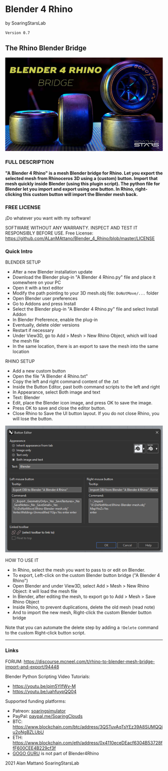 # Blender 4 Rhino
by SoaringStarsLab


```
Version 0.7
```

## The Rhino Blender Bridge


![This is an image](https://github.com/ALanMAttano/Blender_4_Rhino/blob/master/Blender4RhinoBridge1k.jpg)



### FULL DESCRIPTION

**"A Blender 4 Rhino" is a mesh Blender bridge for Rhino. Let you export the selected mesh from Rhinoceros 3D using a (custom) button. Import that mesh quickly inside Blender (using this plugin script). The python file for Blender let you import and export using one button. In Rhino, right-clicking this custom button will import the Blender mesh back.**


### FREE LICENSE

¡Do whatever you want with my software!

SOFTWARE WITHOUT ANY WARRANTY. 
INSPECT AND TEST IT RESPONSIBLY BEFORE USE.
Free License: https://github.com/ALanMAttano/Blender_4_Rhino/blob/master/LICENSE




### Quick Intro

BLENDER SETUP
* After a new Blender installation update
* Download the Blender plug-in "A Blender 4 Rhino.py" file and place it somewhere on your PC
* Open it with a text editor
* Modify the path pointing to your 3D mesh.obj file: `DoNotMove/...` folder
* Open Blender user preferences
* Go to Addons and press Install
* Select the Blender plug-in "A Blender 4 Rhino.py" file and select Install Addon
* In Blender Preference, enable the plug-in
* Eventually, delete older versions
* Restart if necessary
* Under View3D, go to Add > Mesh > New Rhino Object, which will load the mesh file
* In the same location, there is an export to save the mesh into the same location



RHINO SETUP
* Add a new custom button
* Open the file "A Blender 4 Rhino.txt"
* Copy the left and right command content of the .txt 
* Inside the Button Editor, past both command scripts to the left and right
* In Appearance, select Both image and text
* Text: Blender
* Edit, place the Blender icon image, and press OK to save the image.
* Press OK to save and close the editor button.
* Close Rhino to Save the UI button layout. If you do not close Rhino, you will lose the button.
  
![This is an image](https://github.com/ALanMAttano/Blender_4_Rhino/blob/master/RhinoButtonEditor.png)


HOW TO USE IT
* In Rhino, select the mesh you want to pass to or edit on Blender.
* To export, Left-click on the custom Blender button bridge ("A Blender 4 Rhino")
* Open Blender and under View3D, select Add > Mesh > New Rhino Object: it will load the mesh file
* In Blender, after editing the mesh, to export go to Add > Mesh > Save Rhino Object
* Inside Rhino, to prevent duplications, delete the old mesh (read note)
* And to import the new mesh, Right-click the custom Blender button bridge

Note that you can automate the delete step by adding a `!Delete` command to the custom Right-click button script.





-----------------------



### Links
FORUM: https://discourse.mcneel.com/t/rhino-to-blender-mesh-bridge-import-and-export/94448

Blender Python Scripting Video Tutorials: 
* https://youtu.be/pim5YIfWv-M
* https://youtu.be/uahfuypQQ04

Supported funding platforms:
* Patreon: [soaringsimulator](https://patreon.com/soaringsimulator)
* PayPal: [paypal.me/SoaringClouds](http://paypal.me/SoaringClouds)
* BTC: https://www.blockchain.com/btc/address/3QSTuvAqTsYEz39A8SUMQQiu2oNgBZLUbU
* ETH: https://www.blockchain.com/eth/address/0x4110eceDEacf6304B53728ffF600CEE4B229cf3f
* [GOGO GURU](https://assetstore.unity.com/packages/3d/vehicles/land/gogo-allroad-tire-r16-157878) is not part of Blender4Rhino


2021 Alan Mattanó SoaringStarsLab
